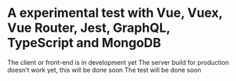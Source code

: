 # A experimental test with Vue, Vuex, Vue Router, Jest, GraphQL, TypeScript and MongoDB

The client or front-end is in development yet
The server build for production doesn't work yet, this will be done soon
The test will be done soon
